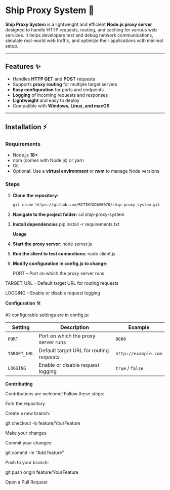 # Ship Proxy System 🚢

**Ship Proxy System** is a lightweight and efficient **Node.js proxy server** designed to handle HTTP requests, routing, and caching for various web services. It helps developers test and debug network communications, simulate real-world web traffic, and optimize their applications with minimal setup.

---

## Features ✨

- Handles **HTTP GET** and **POST** requests  
- Supports **proxy routing** for multiple target servers  
- **Easy configuration** for ports and endpoints  
- **Logging** of incoming requests and responses  
- **Lightweight** and easy to deploy  
- Compatible with **Windows, Linux, and macOS**

---

## Installation ⚡

### Requirements

- Node.js **18+**  
- npm (comes with Node.js) or yarn  
- Git  
- Optional: Use a **virtual environment** or **nvm** to manage Node versions

### Steps

1. **Clone the repository:**
   ```bash
   git clone https://github.com/RITIKYADAV0070/ship-proxy-system.git

2. **Navigate to the project folder:**
   cd ship-proxy-system
3. **Install dependencies**
   pip install -r requirements.txt

   **Usage**

1. **Start the proxy server**:
   node server.js
2. **Run the client to test connections**:
   node client.js
3. **Modify configuration in config.js to change**:

   PORT – Port on which the proxy server runs

TARGET_URL – Default target URL for routing requests

  LOGGING – Enable or disable request logging

  **Configuration** 🛠️

All configurable settings are in config.js:

| Setting      | Description                             | Example              |
| ------------ | --------------------------------------- | -------------------- |
| `PORT`       | Port on which the proxy server runs     | `8080`               |
| `TARGET_URL` | Default target URL for routing requests | `http://example.com` |
| `LOGGING`    | Enable or disable request logging       | `true` / `false`     |

**Contributing** 

Contributions are welcome! Follow these steps:

Fork the repository

Create a new branch:

git checkout -b feature/YourFeature


Make your changes

Commit your changes:

git commit -m "Add feature"


Push to your branch:

git push origin feature/YourFeature


Open a Pull Request
